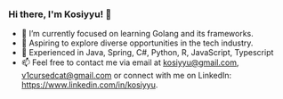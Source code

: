 ### Hi there, I'm Kosiyyu! 👋

- 🔭 I’m currently focused on learning Golang and its frameworks.
- 🌱 Aspiring to explore diverse opportunities in the tech industry.
- 👀 Experienced in Java, Spring, C#, Python, R, JavaScript, Typescript
- 📫 Feel free to contact me via email at kosiyyu@gmail.com, v1cursedcat@gmail.com or connect with me on LinkedIn: https://www.linkedin.com/in/kosiyyu.
<!---
Kosiyyu/Kosiyyu is a ✨ special ✨ repository because its `README.md` (this file) appears on your GitHub profile.
You can click the Preview link to take a look at your changes.
--->
